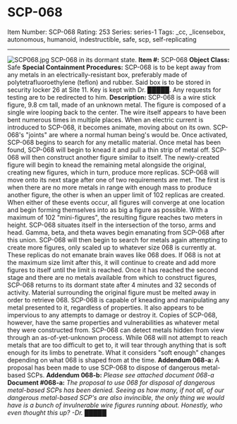 # SCP-068
Item Number: SCP-068
Rating: 253
Series: series-1
Tags: _cc, _licensebox, autonomous, humanoid, indestructible, safe, scp, self-replicating

---

![SCP068.jpg](https://scp-wiki.wdfiles.com/local--files/scp-068/SCP068.jpg)
SCP-068 in its dormant state.
**Item #:** SCP-068
**Object Class:** Safe
**Special Containment Procedures:** SCP-068 is to be kept away from any metals in an electrically-resistant box, preferably made of polytetrafluoroethylene (teflon) and rubber. Said box is to be stored in security locker 26 at Site 11. Key is kept with Dr. █████. Any requests for testing are to be redirected to him.
**Description:** SCP-068 is a wire stick figure, 9.8 cm tall, made of an unknown metal. The figure is composed of a single wire looping back to the center. The wire itself appears to have been bent numerous times in multiple places.
When an electric current is introduced to SCP-068, it becomes animate, moving about on its own. SCP-068's "joints" are where a normal human being's would be. Once activated, SCP-068 begins to search for any metallic material. Once metal has been found, SCP-068 will begin to knead it and pull a thin strip of metal off. SCP-068 will then construct another figure similar to itself. The newly-created figure will begin to knead the remaining metal alongside the original, creating new figures, which in turn, produce more replicas.
SCP-068 will move onto its next stage after one of two requirements are met. The first is when there are no more metals in range with enough mass to produce another figure, the other is when an upper limit of 102 replicas are created. When either of these events occur, all figures will converge at one location and begin forming themselves into as big a figure as possible. With a maximum of 102 "mini-figures", the resulting figure reaches two meters in height. SCP-068 situates itself in the intersection of the torso, arms and head. Gamma, beta, and theta waves begin emanating from SCP-068 after this union. SCP-068 will then begin to search for metals again attempting to create more figures, only scaled up to whatever size 068 is currently at. These replicas do not emanate brain waves like 068 does. If 068 is not at the maximum size limit after this, it will continue to create and add more figures to itself until the limit is reached.
Once it has reached the second stage and there are no metals available from which to construct figures, SCP-068 returns to its dormant state after 4 minutes and 32 seconds of activity. Material surrounding the original figure must be melted away in order to retrieve 068.
SCP-068 is capable of kneading and manipulating any metal presented to it, regardless of properties. It also appears to be impervious to any attempts to damage or destroy it. Copies of SCP-068, however, have the same properties and vulnerabilities as whatever metal they were constructed from.
SCP-068 can detect metals hidden from view through an as-of-yet-unknown process. While 068 will not attempt to reach metals that are too difficult to get to, it will tear through anything that is soft enough for its limbs to penetrate. What it considers "soft enough" changes depending on what 068 is shaped from at the time.
**Addendum 068-a:** A proposal has been made to use SCP-068 to dispose of dangerous metal-based SCPs.
**Addendum 068-b:** _Please see attached document 068-a_
**Document #068-a:** _The proposal to use 068 for disposal of dangerous metal-based SCPs has been denied. Seeing as how many, if not all, of our dangerous metal-based SCP's are also invincible, the only thing we would have is a bunch of invulnerable wire figures running about. Honestly, who even thought this up?_
_-Dr. █████_